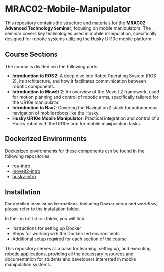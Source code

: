 # MRAC02-Mobile-Manipulator
This repository contains the structure and materials for the **MRAC02 Advanced Technology Seminar**, focusing on mobile manipulators. The seminar covers key technologies used in mobile manipulation, specifically designed for robotic systems utilizing the Husky UR10e mobile platform.

## Course Sections
The course is divided into the following parts:
- **Introduction to ROS 2**: A deep dive into Robot Operating System (ROS 2), its architecture, and how it facilitates communication between robotic components.
- **Introduction to MoveIt 2**: An overview of the MoveIt 2 framework, used for motion planning and control of robotic arms, specifically tailored for the UR10e manipulator.
- **Introduction to Nav2**: Covering the Navigation 2 stack for autonomous navigation of mobile robots like the Husky.
- **Husky UR10e Mobile Manipulator**: Practical integration and control of a Husky robot with the UR10e arm for mobile manipulation tasks.

## Dockerized Environments
Dockerized environments for these components can be found in the following repositories:
- [ros-intro](#)
- [moveit2-intro](#)
- [husky-intro](#)

## Installation
For detailed installation instructions, including Docker setup and workflow, please refer to the [installation](./installation/) folder.

In the `installation` folder, you will find:
- Instructions for setting up Docker
- Steps for working with the Dockerized environments
- Additional setup required for each section of the course

This repository serves as a base for learning, setting up, and executing robotic applications, providing all the necessary resources and documentation for students and developers interested in mobile manipulation systems.
